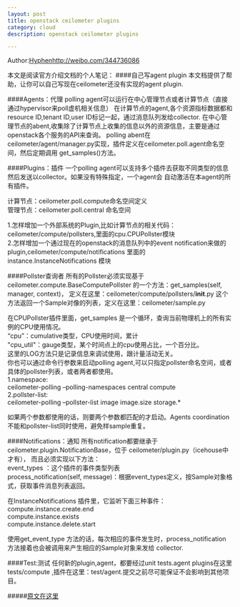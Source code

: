 ```yaml
---
layout: post
title: openstack ceilometer plugins
category: cloud
description: openstack ceilometer plugins

---
```


Author:[Hyphen](http://weibo.com/344736086)http://weibo.com/344736086

本文是阅读官方介绍文档的个人笔记：
####自己写agent plugin
本文档提供了帮助，让你可以自己写现在ceilometer还没有实现的agent plugin.

####Agents：代理
polling agent可以运行在中心管理节点或者计算节点（直接通过hypervisor来poll虚机相关信息）
在计算节点的agent,各个资源指标数据都和resource ID,tenant ID,user ID标记一起，通过消息队列发给collector.
在中心管理节点的abent,收集除了计算节点上收集的信息以外的资源信息，主要是通过openstack各个服务的API来查询。
polling abent在ceilometer/agent/manager.py实现，插件定义在ceilometer.poll.agent命名空间，然后定期调用
get_samples()方法。

####Plugins：插件
一个polling agent可以支持多个插件去获取不同类型的信息然后发送以collector。如果没有特殊指定，一个agent会
自动激活在本agent的所有插件。   

计算节点：ceilometer.poll.compute命名空间定义   
管理节点：ceilometer.poll.central 命名空间    
  
1.怎样增加一个外部系统的Plugin,比如计算节点的相关代码：ceilometer/compute/pollsters,里面的cpu.CPUPollster模块   
2.怎样增加一个通过现在的openstack的消息队列中的event notification来做的plugin,ceilometer/compute/notifications
  里面的instance.InstanceNotifications 模块
  
####Pollster查询者
所有的Pollster必须实现基于 ceilometer.compute.BaseComputePollster 的一个方法：get_samples(self, manager, context)，
定义在这里：ceilometer/compute/pollsters/__init__.py
这个方法返回一个Sample对像的列表，定义在这里：ceilometer/sample.py

在CPUPollster插件里面，get_samples 是一个循环，查询当前物理机上的所有实例的CPU使用情况。    
“cpu”：cumulative类型，CPU使用时间，累计    
"cpu_util"：gauge类型，某个时间点上的cpu使用占比，一个百分比。    
这里的LOG方法只是记录信息来调试使用，跟计量活动无关。   
你也可以通过命令行参数来启动polling agent,可以只指定pollster命名空间，或者具体的pollster列表，或者两者都使用。    
1.namespace:    
  ceilometer-polling –polling-namespaces central compute    
2.pollster-list:    
  ceilometer-polling –pollster-list image image.size storage.*    
  
如果两个参数都使用的话，则要两个参数都匹配的才启动。Agents coordination 不能和pollster-list同时使用，避免样sample重复。

####Notifications：通知
所有notification都要继承于ceilometer.plugin.NotificationBase，位于 ceilometer/plugin.py（icehouse中才有），
而且必须实现以下方法：    
event_types ：这个插件的事件类型列表    
process_notification(self, message)：根据event_types定义，按Sample对象格式，获取事件消息列表返回。    

在InstanceNotifications 插件里，它监听下面三种事件：    
  compute.instance.create.end     
  compute.instance.exists   
  compute.instance.delete.start   
  
使用get_event_type 方法的话，每次相应的事件发生时，process_notification 方法接着也会被调用来产生相应的Sample对象来发给
collector.

####Test:测试
任何新的plugin,agent，都要经过unit tests.agent plugins在这里tests/compute ,插件在这里：test/agent.提交之前尽可能保证不会影响到其他项目。

#####[原文在这里](http://docs.openstack.org/developer/ceilometer/contributing/plugins.html)


